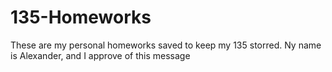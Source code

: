 # 135-Homeworks
These are my personal homeworks saved to keep my 135 storred. 
Ny name is Alexander, and I approve of this message
